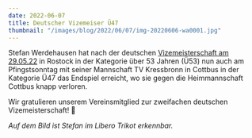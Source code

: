```yaml
---
date: 2022-06-07
title: Deutscher Vizemeiser Ü47
thumbnail: "/images/blog/2022/06/07/img-20220606-wa0001.jpg"
---
```


Stefan Werdehausen hat nach der deutschen [Vizemeisterschaft am 29.05.22](https://vcmuellheim.de/deutscher-meister-u53/) in Rostock in der Kategorie über 53 Jahren (Ü53) nun auch am Pfingstsonntag mit seiner Mannschaft TV Kressbronn in Cottbus in der Kategorie Ü47 das Endspiel erreicht, wo sie gegen die Heimmannschaft Cottbus knapp verloren.

Wir gratulieren unserem Vereinsmitglied zur zweifachen deutschen Vizemeisterschaft! 💪

_Auf dem Bild ist Stefan im Libero Trikot erkennbar._
